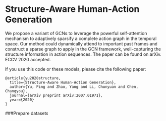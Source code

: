 # Structure-Aware Human-Action Generation

We propose a variant of GCNs to leverage the powerful self-attention mechanism to adaptively sparsify a complete action graph in the temporal space. Our method could dynamically attend to important past frames and construct a sparse graph to apply in the GCN framework, well-capturing the structure information in action sequences. The paper can be found on arXiv. ECCV 2020 accepted. 

If you use this code or these models, please cite the following paper:

```
@article{yu2020structure,
  title={Structure-Aware Human-Action Generation},
  author={Yu, Ping and Zhao, Yang and Li, Chunyuan and Chen, Changyou},
  journal={arXiv preprint arXiv:2007.01971},
  year={2020}
}
```
###Prepare datasets
